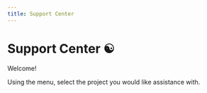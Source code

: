 ```yaml
---
title: Support Center
---
```


# Support Center ☯

Welcome!

Using the menu, select the project you would like assistance with.

